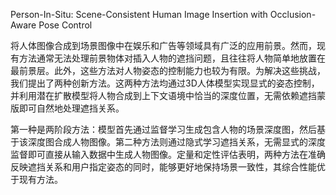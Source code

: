 Person-In-Situ: Scene-Consistent Human Image Insertion with Occlusion-Aware Pose Control

将人体图像合成到场景图像中在娱乐和广告等领域具有广泛的应用前景。然而，现有方法通常无法处理前景物体对插入人物的遮挡问题，且往往将人物简单地放置在最前景层。此外，这些方法对人物姿态的控制能力也较为有限。为解决这些挑战，我们提出了两种创新方法。这两种方法均通过3D人体模型实现显式的姿态控制，并利用潜在扩散模型将人物合成到上下文语境中恰当的深度位置，无需依赖遮挡蒙版即可自然地处理遮挡关系。   

第一种是两阶段方法：模型首先通过监督学习生成包含人物的场景深度图，然后基于该深度图合成人物图像。第二种方法则通过隐式学习遮挡关系，无需显式的深度监督即可直接从输入数据中生成人物图像。定量和定性评估表明，两种方法在准确反映遮挡关系和用户指定姿态的同时，能够更好地保持场景一致性，其综合性能优于现有方法。
